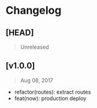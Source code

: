 # Changelog

## [HEAD]
> Unreleased

## [v1.0.0]
> Aug 08, 2017

* refactor(routes): extract routes
* feat(now): production deploy
